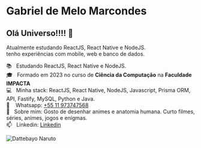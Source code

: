 # Gabriel de Melo Marcondes

## Olá Universo!!!! 👋
Atualmente estudando ReactJS, React Native e NodeJS.
<br>tenho experiências com mobile, web e banco de dados.

📚 &nbsp; Estudando ReactJS, React Native e NodeJS.
<br/> 🎓 &nbsp; Formado em 2023 no curso de **Ciência da Computação** na **Faculdade IMPACTA**
<br/> 💻 &nbsp; Minha stack: ReactJS, React Native, NodeJS, Javascript, Prisma ORM, API, Fastify, MySQL, Python e Java.
<br/> 📱 &nbsp;&nbsp; Whatsapp: [+55 11 973747568](https://wa.me/55011973747568)
<br/> 💬 &nbsp; Sobre mim: Gosto de desenhar animes e anatomia humana. Curto filmes, séries, animes, jogos e enígmas.
<br/> 📫 &nbsp; Linkedin: [Linkedin](https://www.linkedin.com/in/gabriel-de-melo-marcondes/)

![Dattebayo Naruto](https://i.pinimg.com/originals/ad/99/7e/ad997e64d46819bf9b5497de6a519c9c.gif)
